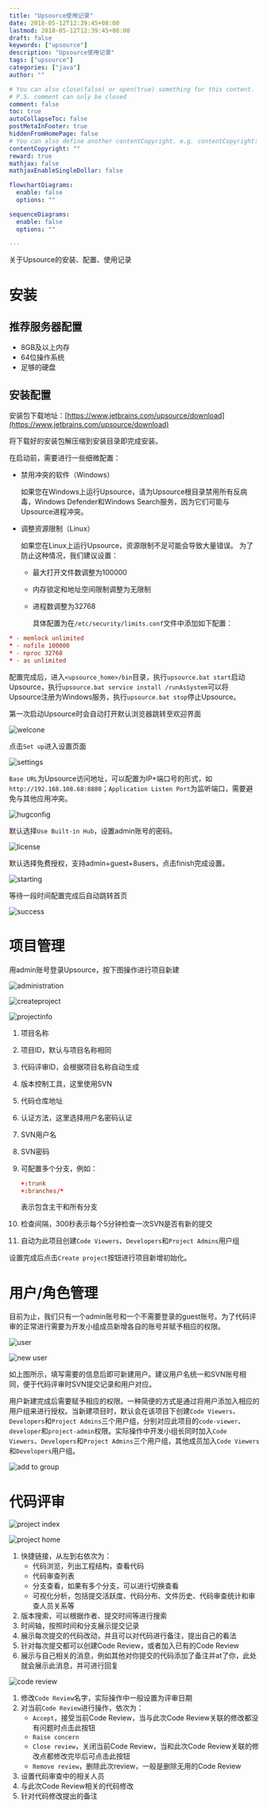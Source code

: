 ```yaml
---
title: "Upsource使用记录"
date: 2018-05-12T12:39:45+08:00
lastmod: 2018-05-12T12:39:45+08:00
draft: false
keywords: ["upsource"]
description: "Upsource使用记录"
tags: ["upsource"]
categories: ["java"]
author: ""

# You can also close(false) or open(true) something for this content.
# P.S. comment can only be closed
comment: false
toc: true
autoCollapseToc: false
postMetaInFooter: true
hiddenFromHomePage: false
# You can also define another contentCopyright. e.g. contentCopyright: "This is another copyright."
contentCopyright: ""
reward: true
mathjax: false
mathjaxEnableSingleDollar: false

flowchartDiagrams:
  enable: false
  options: ""

sequenceDiagrams: 
  enable: false
  options: ""

---
```


关于Upsource的安装、配置、使用记录

<!--more-->

# 安装

## 推荐服务器配置

* 8GB及以上内存
* 64位操作系统
* 足够的硬盘

## 安装配置

安装包下载地址：[https://www.jetbrains.com/upsource/download](https://www.jetbrains.com/upsource/download)

将下载好的安装包解压缩到安装目录即完成安装。

在启动前，需要进行一些细微配置：

* 禁用冲突的软件（Windows）

   如果您在Windows上运行Upsource，请为Upsource根目录禁用所有反病毒，Windows Defender和Windows Search服务，因为它们可能与Upsource进程冲突。

* 调整资源限制（Linux）

   如果您在Linux上运行Upsource，资源限制不足可能会导致大量错误。
   为了防止这种情况，我们建议设置：

  * 最大打开文件数调整为100000
  * 内存锁定和地址空间限制调整为无限制
  * 进程数调整为32768

    具体配置为在`/etc/security/limits.conf`文件中添加如下配置：

```conf
* - memlock unlimited
* - nofile 100000
* - nproc 32768
* - as unlimited
```

配置完成后，进入`<upsource_home>/bin`目录，执行`upsource.bat start`启动Upsource，执行`upsource.bat service install /runAsSystem`可以将Upsource注册为Windows服务，执行`upsource.bat stop`停止Upsource。

第一次启动Upsource时会自动打开默认浏览器跳转至欢迎界面

![welcone](https://blog-1254016481.cos.ap-shanghai.myqcloud.com/upsourcesetup.png)

点击`Set up`进入设置页面

![settings](https://blog-1254016481.cos.ap-shanghai.myqcloud.com/upsourcesettings.png)

`Base URL`为Upsource访问地址，可以配置为IP+端口号的形式，如`http://192.168.108.68:8880`；`Application Listen Port`为监听端口，需要避免与其他应用冲突。

![hugconfig](https://blog-1254016481.cos.ap-shanghai.myqcloud.com/hubconfig.png)

默认选择`Use Built-in Hub`，设置admin账号的密码。

![license](https://blog-1254016481.cos.ap-shanghai.myqcloud.com/license.png)

默认选择免费授权，支持admin+guest+8users，点击finish完成设置。

![starting](https://blog-1254016481.cos.ap-shanghai.myqcloud.com/starting.png)

等待一段时间配置完成后自动跳转首页

![success](https://blog-1254016481.cos.ap-shanghai.myqcloud.com/success.png)

# 项目管理

用admin账号登录Upsource，按下图操作进行项目新建

![administration](https://blog-1254016481.cos.ap-shanghai.myqcloud.com/admin.png)

![createproject](https://blog-1254016481.cos.ap-shanghai.myqcloud.com/createproject.png)

![projectinfo](https://blog-1254016481.cos.ap-shanghai.myqcloud.com/projectinfo.png)

1. 项目名称
2. 项目ID，默认与项目名称相同
3. 代码评审ID，会根据项目名称自动生成
4. 版本控制工具，这里使用SVN
5. 代码仓库地址
6. 认证方法，这里选择用户名密码认证
7. SVN用户名
8. SVN密码
9. 可配置多个分支，例如：

   ```conf
   +:trunk
   +:branches/*
   ```

   表示包含主干和所有分支
10. 检查间隔，300秒表示每个5分钟检查一次SVN是否有新的提交
11. 自动为此项目创建`Code Viewers`、`Developers`和`Project Admins`用户组

设置完成后点击`Create project`按钮进行项目新增初始化。

# 用户/角色管理

目前为止，我们只有一个admin账号和一个不需要登录的guest账号。为了代码评审的正常进行需要为开发小组成员新增各自的账号并赋予相应的权限。

![user](https://blog-1254016481.cos.ap-shanghai.myqcloud.com/upsourceuser.png)

![new user](https://blog-1254016481.cos.ap-shanghai.myqcloud.com/newuser.png)

如上图所示，填写需要的信息后即可新建用户。建议用户名统一和SVN账号相同，便于代码评审时SVN提交记录和用户对应。

用户新建完成后需要赋予相应的权限。一种简便的方式是通过将用户添加入相应的用户组来进行授权。当新建项目时，默认会在该项目下创建`Code Viewers`、`Developers`和`Project Admins`三个用户组，分别对应此项目的`code-viewer`、`developer`和`project-admin`权限。实际操作中开发小组长同时加入`Code Viewers`、`Developers`和`Project Admins`三个用户组，其他成员加入`Code Viewers`和`Developers`用户组。

![add to group](https://blog-1254016481.cos.ap-shanghai.myqcloud.com/addtogroup.png)

# 代码评审

![project index](https://blog-1254016481.cos.ap-shanghai.myqcloud.com/projectindex.png)

![project home](https://blog-1254016481.cos.ap-shanghai.myqcloud.com/projecthome.png)

1. 快捷链接，从左到右依次为：
   * 代码浏览，列出工程结构，查看代码
   * 代码审查列表
   * 分支查看，如果有多个分支，可以进行切换查看
   * 可视化分析，包括提交活跃度、代码分布、文件历史、代码审查统计和审查人员关系等
2. 版本搜索，可以根据作者、提交时间等进行搜索
3. 时间轴，按照时间和分支展示提交记录
4. 展示每次提交的代码改动，并且可以对代码进行备注，提出自己的看法
5. 针对每次提交都可以创建Code Review，或者加入已有的Code Review
6. 展示与自己相关的消息，例如其他对你提交的代码添加了备注并at了你，此处就会展示此消息，并可进行回复

![code review](https://blog-1254016481.cos.ap-shanghai.myqcloud.com/codereview.png)

1. 修改`Code Review`名字，实际操作中一般设置为评审日期
2. 对当前`Code Review`进行操作，依次为：
   * `Accept`，接受当前Code Review，当与此次Code Review关联的修改都没有问题时点击此按钮
   * `Raise concern`
   * `Close review`，关闭当前Code Review，当和此次Code Review关联的修改点都修改完毕后可点击此按钮
   * `Remove review`，删除此次review，一般是删除无用的Code Review
3. 设置代码审查中的相关人员
4. 与此次Code Review相关的代码修改
5. 针对代码修改提出的备注
